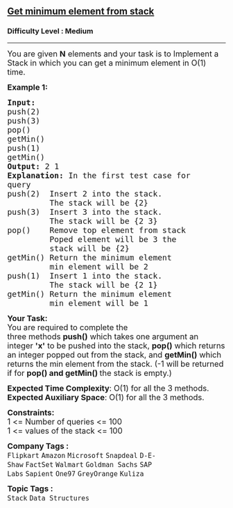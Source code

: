 <h2><a href="https://practice.geeksforgeeks.org/problems/get-minimum-element-from-stack/1?page=1&difficulty[]=1&category[]=Stack&sortBy=submissions">Get minimum element from stack</a></h2><h3>Difficulty Level : Medium</h3><hr><div class="problems_problem_content__Xm_eO"><p><span style="font-size: 18px;">You are given <strong>N</strong>&nbsp;elements&nbsp;and your task is to Implement a Stack in which you can get a minimum element in O(1) time.</span></p>
<p><span style="font-size: 18px;"><strong>Example 1:</strong></span></p>
<pre><span style="font-size: 18px;"><strong>Input:
</strong>push(2)
push(3)
pop()
getMin()
push(1)
getMin()<strong>
Output: </strong>2 1<strong>
Explanation: </strong>In the first test case for
query&nbsp;
push(2)&nbsp; Insert 2 into the stack.
&nbsp;        The stack&nbsp;will be {2}
push(3)&nbsp; Insert 3 into the stack.
&nbsp;        The stack&nbsp;will be {2 3}
pop()    Remove top element from stack 
&nbsp;        Poped element will be 3&nbsp;the
&nbsp;        stack will be {2}
getMin() Return the minimum element
&nbsp;        min element will be 2&nbsp;
push(1)  Insert 1 into the stack.
         The stack&nbsp;will be {2 1}
getMin() Return the minimum element
&nbsp;        min element will be 1</span>
</pre>
<p><span style="font-size: 18px;"><strong>Your Task:</strong><br>You are required to complete the three&nbsp;methods&nbsp;<strong>push()</strong>&nbsp;which takes one argument an integer <strong>'x'</strong>&nbsp;to be pushed into the stack,&nbsp;<strong>pop()</strong>&nbsp;which returns an integer&nbsp;popped out from the stack, and <strong>getMin()</strong> which returns the min element from the stack. (-1 will be returned if for&nbsp;<strong>pop() and getMin()&nbsp;</strong>the stack is empty.)</span></p>
<p><span style="font-size: 18px;"><strong>Expected Time Complexity</strong>: O(1) for all the 3 methods.<br><strong>Expected Auxiliary Space</strong>: O(1) for all the 3 methods.</span></p>
<p><span style="font-size: 18px;"><strong>Constraints:</strong><br>1 &lt;= Number of queries&nbsp;&lt;= 100<br>1 &lt;= values of the stack&nbsp;&lt;= 100</span></p></div><p><span style=font-size:18px><strong>Company Tags : </strong><br><code>Flipkart</code>&nbsp;<code>Amazon</code>&nbsp;<code>Microsoft</code>&nbsp;<code>Snapdeal</code>&nbsp;<code>D-E-Shaw</code>&nbsp;<code>FactSet</code>&nbsp;<code>Walmart</code>&nbsp;<code>Goldman Sachs</code>&nbsp;<code>SAP Labs</code>&nbsp;<code>Sapient</code>&nbsp;<code>One97</code>&nbsp;<code>GreyOrange</code>&nbsp;<code>Kuliza</code>&nbsp;<br><p><span style=font-size:18px><strong>Topic Tags : </strong><br><code>Stack</code>&nbsp;<code>Data Structures</code>&nbsp;